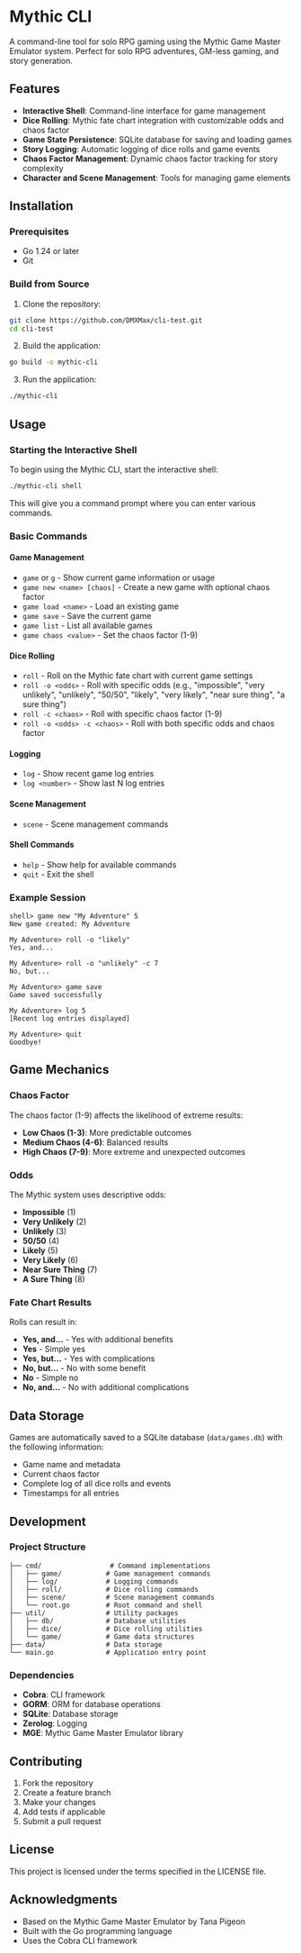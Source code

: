 # Mythic CLI

A command-line tool for solo RPG gaming using the Mythic Game Master Emulator system. Perfect for solo RPG adventures, GM-less gaming, and story generation.

## Features

- **Interactive Shell**: Command-line interface for game management
- **Dice Rolling**: Mythic fate chart integration with customizable odds and chaos factor
- **Game State Persistence**: SQLite database for saving and loading games
- **Story Logging**: Automatic logging of dice rolls and game events
- **Chaos Factor Management**: Dynamic chaos factor tracking for story complexity
- **Character and Scene Management**: Tools for managing game elements

## Installation

### Prerequisites

- Go 1.24 or later
- Git

### Build from Source

1. Clone the repository:
```bash
git clone https://github.com/DMXMax/cli-test.git
cd cli-test
```

2. Build the application:
```bash
go build -o mythic-cli
```

3. Run the application:
```bash
./mythic-cli
```

## Usage

### Starting the Interactive Shell

To begin using the Mythic CLI, start the interactive shell:

```bash
./mythic-cli shell
```

This will give you a command prompt where you can enter various commands.

### Basic Commands

#### Game Management

- `game` or `g` - Show current game information or usage
- `game new <name> [chaos]` - Create a new game with optional chaos factor
- `game load <name>` - Load an existing game
- `game save` - Save the current game
- `game list` - List all available games
- `game chaos <value>` - Set the chaos factor (1-9)

#### Dice Rolling

- `roll` - Roll on the Mythic fate chart with current game settings
- `roll -o <odds>` - Roll with specific odds (e.g., "impossible", "very unlikely", "unlikely", "50/50", "likely", "very likely", "near sure thing", "a sure thing")
- `roll -c <chaos>` - Roll with specific chaos factor (1-9)
- `roll -o <odds> -c <chaos>` - Roll with both specific odds and chaos factor

#### Logging

- `log` - Show recent game log entries
- `log <number>` - Show last N log entries

#### Scene Management

- `scene` - Scene management commands

#### Shell Commands

- `help` - Show help for available commands
- `quit` - Exit the shell

### Example Session

```
shell> game new "My Adventure" 5
New game created: My Adventure

My Adventure> roll -o "likely"
Yes, and...

My Adventure> roll -o "unlikely" -c 7
No, but...

My Adventure> game save
Game saved successfully

My Adventure> log 5
[Recent log entries displayed]

My Adventure> quit
Goodbye!
```

## Game Mechanics

### Chaos Factor

The chaos factor (1-9) affects the likelihood of extreme results:
- **Low Chaos (1-3)**: More predictable outcomes
- **Medium Chaos (4-6)**: Balanced results
- **High Chaos (7-9)**: More extreme and unexpected outcomes

### Odds

The Mythic system uses descriptive odds:
- **Impossible** (1)
- **Very Unlikely** (2)
- **Unlikely** (3)
- **50/50** (4)
- **Likely** (5)
- **Very Likely** (6)
- **Near Sure Thing** (7)
- **A Sure Thing** (8)

### Fate Chart Results

Rolls can result in:
- **Yes, and...** - Yes with additional benefits
- **Yes** - Simple yes
- **Yes, but...** - Yes with complications
- **No, but...** - No with some benefit
- **No** - Simple no
- **No, and...** - No with additional complications

## Data Storage

Games are automatically saved to a SQLite database (`data/games.db`) with the following information:
- Game name and metadata
- Current chaos factor
- Complete log of all dice rolls and events
- Timestamps for all entries

## Development

### Project Structure

```
├── cmd/                 # Command implementations
│   ├── game/           # Game management commands
│   ├── log/            # Logging commands
│   ├── roll/           # Dice rolling commands
│   ├── scene/          # Scene management commands
│   └── root.go         # Root command and shell
├── util/               # Utility packages
│   ├── db/             # Database utilities
│   ├── dice/           # Dice rolling utilities
│   └── game/           # Game data structures
├── data/               # Data storage
└── main.go             # Application entry point
```

### Dependencies

- **Cobra**: CLI framework
- **GORM**: ORM for database operations
- **SQLite**: Database storage
- **Zerolog**: Logging
- **MGE**: Mythic Game Master Emulator library

## Contributing

1. Fork the repository
2. Create a feature branch
3. Make your changes
4. Add tests if applicable
5. Submit a pull request

## License

This project is licensed under the terms specified in the LICENSE file.

## Acknowledgments

- Based on the Mythic Game Master Emulator by Tana Pigeon
- Built with the Go programming language
- Uses the Cobra CLI framework
